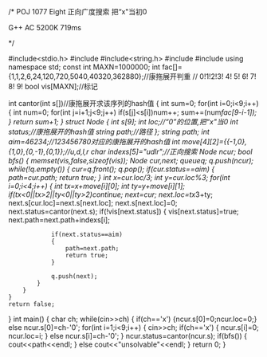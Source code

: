 /*
POJ 1077 Eight
正向广度搜索
把“x"当初0

G++ AC 5200K 719ms


*/

#include<stdio.h>
#include<queue>
#include<string.h>
#include<iostream>
#include<algorithm>
using namespace std;
const int MAXN=1000000;
int fac[]={1,1,2,6,24,120,720,5040,40320,362880};//康拖展开判重
//         0!1!2!3! 4! 5!  6!  7!   8!    9!
bool vis[MAXN];//标记

int cantor(int s[])//康拖展开求该序列的hash值
{
    int sum=0;
    for(int i=0;i<9;i++)
    {
        int num=0;
        for(int j=i+1;j<9;j++)
          if(s[j]<s[i])num++;
        sum+=(num*fac[9-i-1]);
    }
    return sum+1;
}
struct Node
{
    int s[9];
    int loc;//“0”的位置,把“x"当0
    int status;//康拖展开的hash值
    string path;//路径
};
string path;
int aim=46234;//123456780对应的康拖展开的hash值
int move[4][2]={{-1,0},{1,0},{0,-1},{0,1}};//u,d,l,r
char indexs[5]="udlr";//正向搜索
Node ncur;
bool bfs()
{
    memset(vis,false,sizeof(vis));
    Node cur,next;
    queue<Node>q;
    q.push(ncur);
    while(!q.empty())
    {
        cur=q.front();
        q.pop();
        if(cur.status==aim)
        {
            path=cur.path;
            return true;
        }
        int x=cur.loc/3;
        int y=cur.loc%3;
        for(int i=0;i<4;i++)
        {
            int tx=x+move[i][0];
            int ty=y+move[i][1];
            if(tx<0||tx>2||ty<0||ty>2)continue;
            next=cur;
            next.loc=tx*3+ty;
            next.s[cur.loc]=next.s[next.loc];
            next.s[next.loc]=0;
            next.status=cantor(next.s);
            if(!vis[next.status])
            {
                vis[next.status]=true;
                next.path=next.path+indexs[i];

                if(next.status==aim)
                {
                    path=next.path;
                    return true;
                }

                q.push(next);
            }
        }
    }
    return false;
}
int main()
{
    char ch;
    while(cin>>ch)
    {
        if(ch=='x') {ncur.s[0]=0;ncur.loc=0;}
        else ncur.s[0]=ch-'0';
        for(int i=1;i<9;i++)
        {
            cin>>ch;
            if(ch=='x')
            {
                ncur.s[i]=0;
                ncur.loc=i;
            }
            else ncur.s[i]=ch-'0';
        }
        ncur.status=cantor(ncur.s);
        if(bfs())
        {
            cout<<path<<endl;
        }
        else cout<<"unsolvable"<<endl;
    }
    return 0;
}